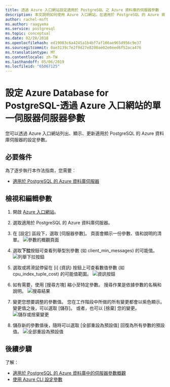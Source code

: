 ```yaml
---
title: 透過 Azure 入口網站設定適用於 PostgreSQL 之 Azure 資料庫的伺服器參數
description: 本文說明如何使用 Azure 入口網站，在適用於 PostgreSQL 的 Azure 資料庫中設定伺服器參數。
author: rachel-msft
ms.author: raagyema
ms.service: postgresql
ms.topic: conceptual
ms.date: 02/28/2018
ms.openlocfilehash: ed19083c6a4245a1b4bf7af166ae965d956c9e37
ms.sourcegitcommit: 0ae3139c7e2f9d27e8200ae02e6eed6f52aca476
ms.translationtype: MT
ms.contentlocale: zh-TW
ms.lasthandoff: 05/06/2019
ms.locfileid: "65067125"
---
```

# <a name="configure-server-parameters-in-azure-database-for-postgresql---single-server-via-the-azure-portal"></a>設定 Azure Database for PostgreSQL-透過 Azure 入口網站的單一伺服器伺服器參數 
您可以透過 Azure 入口網站列出、顯示、更新適用於 PostgreSQL 的 Azure 資料庫伺服器的設定參數。

## <a name="prerequisites"></a>必要條件
為了逐步執行本作法指南，您需要︰
- [適用於 PostgreSQL 的 Azure 資料庫伺服器](quickstart-create-server-database-portal.md)

## <a name="viewing-and-editing-parameters"></a>檢視和編輯參數
1. 開啟 [Azure 入口網站](https://portal.azure.com)。

2. 選取適用於 PostgreSQL 的 Azure 資料庫伺服器。

3. 在 [設定] 區段下，選取 [伺服器參數]。 頁面會顯示一份參數、值和說明的清單。
![參數的概觀頁面](./media/howto-configure-server-parameters-in-portal/3-overview-of-parameters.png)

4. 選取**下拉**按鈕可查看列舉型別參數 (如 client_min_messages) 的可能值。
![列舉下拉按鈕](./media/howto-configure-server-parameters-in-portal/4-enum-drop-down.png)

5. 選取或將滑鼠停留在 [i] (資訊) 按鈕上可查看數值參數 (如 cpu_index_tuple_cost) 的可能值範圍。
![資訊按鈕](./media/howto-configure-server-parameters-in-portal/4-information-button.png)

6. 如有需要，使用 [搜尋方塊] 縮小至特定參數。 搜尋作業是依據參數的名稱和說明。
![搜尋結果](./media/howto-configure-server-parameters-in-portal/5-search.png)

7. 變更您想要調整的參數值。 您在工作階段中所做的所有變更都會以紫色顯示。 變更值之後，可以選取 [儲存]。 或者，也可以 [捨棄] 您的變更。
![儲存或捨棄變更](./media/howto-configure-server-parameters-in-portal/6-save-and-discard-buttons.png)

8. 儲存新的參數值後，隨時可以選取 [全部重設為預設值] 回復為所有參數的預設值。
![全部重設為預設值](./media/howto-configure-server-parameters-in-portal/7-reset-to-default-button.png)

## <a name="next-steps"></a>後續步驟
了解：
- [適用於 PostgreSQL 的 Azure 資料庫中的伺服器參數概觀](concepts-servers.md)
- [使用 Azure CLI 設定參數](howto-configure-server-parameters-using-cli.md)
